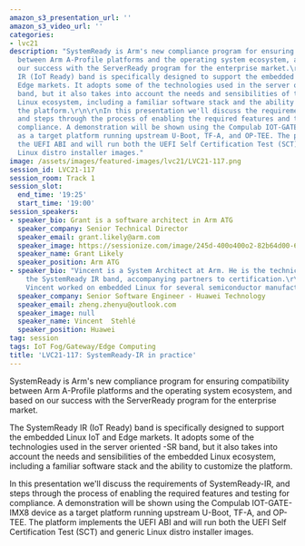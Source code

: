 ```yaml
---
amazon_s3_presentation_url: ''
amazon_s3_video_url: ''
categories:
- lvc21
description: "SystemReady is Arm's new compliance program for ensuring compatibility
  between Arm A-Profile platforms and the operating system ecosystem, and based on
  our success with the ServerReady program for the enterprise market.\r\n\r\nThe SystemReady
  IR (IoT Ready) band is specifically designed to support the embedded Linux IoT and
  Edge markets. It adopts some of the technologies used in the server oriented -SR
  band, but it also takes into account the needs and sensibilities of the embedded
  Linux ecosystem, including a familiar software stack and the ability to customize
  the platform.\r\n\r\nIn this presentation we'll discuss the requirements of SystemReady-IR,
  and steps through the process of enabling the required features and testing for
  compliance. A demonstration will be shown using the Compulab IOT-GATE-IMX8 device
  as a target platform running upstream U-Boot, TF-A, and OP-TEE. The platform implements
  the UEFI ABI and will run both the UEFI Self Certification Test (SCT) and generic
  Linux distro installer images."
image: /assets/images/featured-images/lvc21/LVC21-117.png
session_id: LVC21-117
session_room: Track 1
session_slot:
  end_time: '19:25'
  start_time: '19:00'
session_speakers:
- speaker_bio: Grant is a software architect in Arm ATG
  speaker_company: Senior Technical Director
  speaker_email: grant.likely@arm.com
  speaker_image: https://sessionize.com/image/245d-400o400o2-82b64d00-6da9-4a2d-a6da-a0f8951017ea.jpg
  speaker_name: Grant Likely
  speaker_position: Arm ATG
- speaker_bio: "Vincent is a System Architect at Arm. He is the technical lead for
    the SystemReady IR band, accompanying partners to certification.\r\nBefore Arm,
    Vincent worked on embedded Linux for several semiconductor manufacturers."
  speaker_company: Senior Software Engineer - Huawei Technology
  speaker_email: zheng.zhenyu@outlook.com
  speaker_image: null
  speaker_name: Vincent  Stehlé
  speaker_position: Huawei
tag: session
tags: IoT Fog/Gateway/Edge Computing
title: 'LVC21-117: SystemReady-IR in practice'
---
```


SystemReady is Arm's new compliance program for ensuring compatibility between Arm A-Profile platforms and the operating system ecosystem, and based on our success with the ServerReady program for the enterprise market.

The SystemReady IR (IoT Ready) band is specifically designed to support the embedded Linux IoT and Edge markets. It adopts some of the technologies used in the server oriented -SR band, but it also takes into account the needs and sensibilities of the embedded Linux ecosystem, including a familiar software stack and the ability to customize the platform.

In this presentation we'll discuss the requirements of SystemReady-IR, and steps through the process of enabling the required features and testing for compliance. A demonstration will be shown using the Compulab IOT-GATE-IMX8 device as a target platform running upstream U-Boot, TF-A, and OP-TEE. The platform implements the UEFI ABI and will run both the UEFI Self Certification Test (SCT) and generic Linux distro installer images.